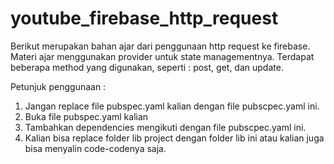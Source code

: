 # youtube_firebase_http_request

Berikut merupakan bahan ajar dari penggunaan http request ke firebase.
Materi ajar menggunakan provider untuk state managementnya.
Terdapat beberapa method yang digunakan, seperti : post, get, dan update.

Petunjuk penggunaan :

1. Jangan replace file pubspec.yaml kalian dengan file pubscpec.yaml ini.
2. Buka file pubspec.yaml kalian
3. Tambahkan dependencies mengikuti dengan file pubscpec.yaml ini.
4. Kalian bisa replace folder lib project dengan folder lib ini atau kalian juga bisa menyalin code-codenya saja.
